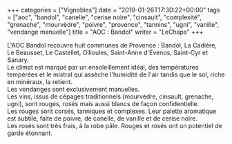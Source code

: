 +++
categories = ["Vignobles"]
date = "2019-01-26T17:30:22+00:00"
tags = ["aoc", "bandol", "canelle", "cerise noire", "cinsault", "complexité", "grenache", "mourvèdre", "poivre", "provence", "tannins", "ugni", "vanille", "vendange manuelle"] 
title = "AOC : Bandol"
writer = "LeChaps"
+++

L'AOC Bandol recouvre huit communes de Provence : Bandol, La Cadière, Le Beausset, Le Castellet, Ollioules, Saint-Anne d'Evenos, Saint-Cyr et Sanary.  
Le climat est marqué par un ensoleillement idéal, des températures tempérées et le mistral qui assèche l'humidité de l'air tandis que le sol, riche en minéraux, la retient.  
Les vendanges sont exclusivement manuelles.  
Les vins, issus de cépages traditionnels (mourvèdre, cinsault, grenache, ugni), sont rouges, rosés mais aussi blancs de façon confidentielle.  
Les rouges sont corsés, tanniques et complexes. Leur palette aromatique est subtile, faite de poivre, de canelle, de vanille et de cerise noire.  
Les rosés sont très frais, à la robe pâle. Rouges et rosés ont un potentiel de garde étonnant.